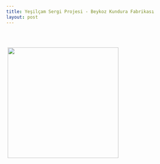 ```yaml
---
title: Yeşilçam Sergi Projesi - Beykoz Kundura Fabrikası
layout: post
---
```

<span class="image featured"><img src="{{ site.baseurl }}/assets/images/yesilcam/2.png" alt=""></span>
<!-- <h3>Sed lorem adipiscing</h3> -->
<br/>

<span class="image featured"><img src="{{ site.baseurl }}/assets/images/yesilcam/3.png" alt=""></span>
<span class="image"><img src="{{ site.baseurl }}/assets/images/yesilcam/1.jpg" alt="" width="300px;"></span>
